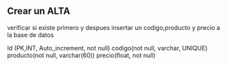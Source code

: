 ## Crear un ALTA

verificar si existe primero y despues insertar 
un codigo,producto y precio a la base de datos

Id (PK,INT, Auto_increment, not null)
codigo(not null, varchar, UNIQUE)
producto(not null, varchar(60))
precio(float, not null)